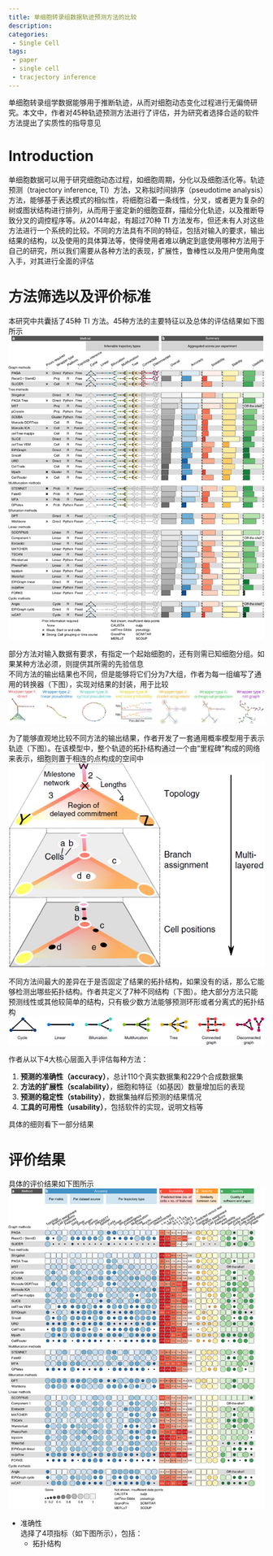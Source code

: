 ```yaml
---
title: 单细胞转录组数据轨迹预测方法的比较
description: 
categories:
 - Single Cell
tags:
 - paper
 - single cell
 - tracjectory inference
---
```


单细胞转录组学数据能够用于推断轨迹，从而对细胞动态变化过程进行无偏倚研究。本文中，作者对45种轨迹预测方法进行了评估，并为研究者选择合适的软件方法提出了实质性的指导意见

<!-- more -->

# Introduction
单细胞数据可以用于研究细胞动态过程，如细胞周期，分化以及细胞活化等。轨迹预测（trajectory inference, TI）方法，又称拟时间排序（pseudotime analysis）方法，能够基于表达模式的相似性，将细胞沿着一条线性，分叉，或者更为复杂的树或图状结构进行排列，从而用于鉴定新的细胞亚群，描绘分化轨迹，以及推断导致分叉的调控程序等。从2014年起，有超过70种 TI 方法发布，但还未有人对这些方法进行一个系统的比较。不同的方法具有不同的特征，包括对输入的要求，输出结果的结构，以及使用的具体算法等，使得使用者难以确定到底使用哪种方法用于自己的研究，所以我们需要从各种方法的表现，扩展性，鲁棒性以及用户使用角度入手，对其进行全面的评估  
  
# 方法筛选以及评价标准
本研究中共囊括了45种 TI 方法。45种方法的主要特征以及总体的评估结果如下图所示  
![method_characterization](/img/2019-04-26-trajectory-inference-method-comparison/method_characterization.png)  
  
部分方法对输入数据有要求，有指定一个起始细胞的，还有则需已知细胞分组。如果某种方法必须，则提供其所需的先验信息  
不同方法的输出结果也不同，但是能够将它们分为7大组，作者为每一组编写了通用的转换器（下图），实现对结果的封装，用于比较  
![wrapper_function](/img/2019-04-26-trajectory-inference-method-comparison/wrapper_function.png)  
  
为了能够直观地比较不同方法的输出结果，作者开发了一套通用概率模型用于表示轨迹（下图）。在该模型中，整个轨迹的拓扑结构通过一个由“里程碑”构成的网络来表示，细胞则置于相连的点构成的空间中  
![common_trajectory_model](/img/2019-04-26-trajectory-inference-method-comparison/common_trajectory_model.png)  
  
不同方法间最大的差异在于是否固定了结果的拓扑结构，如果没有的话，那么它能够检测出哪些拓扑结构。作者共定义了7种不同结构（下图）。绝大部分方法只能预测线性或其他较简单的结构，只有极少数方法能够预测环形或者分离式的拓扑结构  
![trajectory_type](/img/2019-04-26-trajectory-inference-method-comparison/trajectory_type.png)  
  
作者从以下4大核心层面入手评估每种方法：  
1. **预测的准确性（accuracy）**，总计110个真实数据集和229个合成数据集  
2. **方法的扩展性（scalability）**，细胞和特征（如基因）数量增加后的表现  
3. **预测的稳定性（stability）**，数据集抽样后预测的结果情况  
4. **工具的可用性（usability）**，包括软件的实现，说明文档等
  
具体的细则看下一部分结果  
  
# 评价结果
具体的评价结果如下图所示  
![detailed_evalution_result](/img/2019-04-26-trajectory-inference-method-comparison/detailed_evalution_result.png)  
  
* 准确性  
  选择了4项指标（如下图所示），包括：  
  * 拓扑结构
